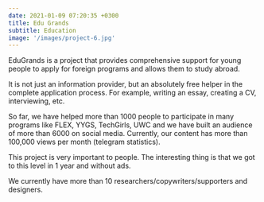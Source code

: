 ```yaml
---
date: 2021-01-09 07:20:35 +0300
title: Edu Grands
subtitle: Education
image: '/images/project-6.jpg'
---
```



EduGrands is a project that provides comprehensive support for young people to apply for foreign programs and allows them to study abroad.

It is not just an information provider, but an absolutely free helper in the complete application process. For example, writing an essay, creating a CV, interviewing, etc.

So far, we have helped more than 1000 people to participate in many programs like FLEX, YYGS, TechGirls, UWC and we have built an audience of more than 6000 on social media. Currently, our content has more than 100,000 views per month (telegram statistics).

This project is very important to people. The interesting thing is that we got to this level in 1 year and without ads.

We currently have more than 10 researchers/copywriters/supporters and designers.